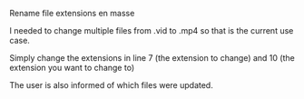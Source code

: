 Rename file extensions en masse

I needed to change multiple files from .vid to .mp4 so that is the current use case.

Simply change the extensions in line 7 (the extension to change) and 10 (the extension you want to change to)

The user is also informed of which files were updated. 
